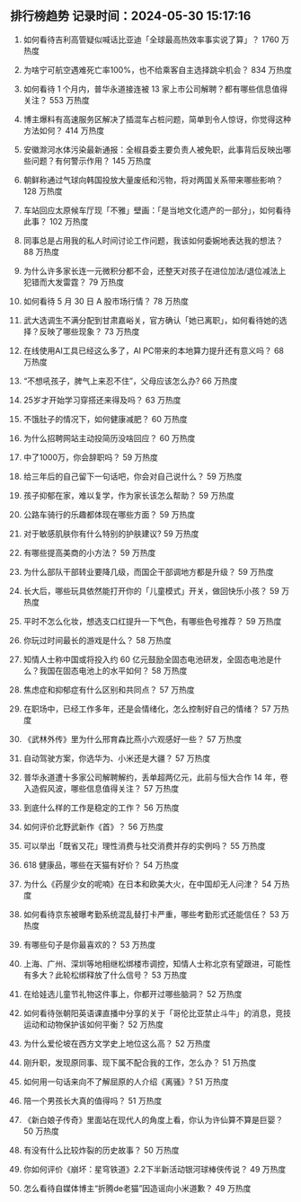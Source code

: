 
## 排行榜趋势 记录时间：2024-05-30 15:17:16
  
  1. 如何看待吉利高管疑似喊话比亚迪「全球最高热效率事实说了算」？ 1760 万热度
    
  2. 为啥宁可航空遇难死亡率100%，也不给乘客自主选择跳伞机会？ 834 万热度
    
  3. 如何看待 1 个月内，普华永道接连被 13 家上市公司解聘？都有哪些信息值得关注？ 553 万热度
    
  4. 博主爆料有高速服务区解决了插混车占桩问题，简单到令人惊讶，你觉得这种方法如何？ 414 万热度
    
  5. 安徽滁河水体污染最新通报：全椒县委主要负责人被免职，此事背后反映出哪些问题？有何警示作用？ 145 万热度
    
  6. 朝鲜称通过气球向韩国投放大量废纸和污物，将对两国关系带来哪些影响？ 128 万热度
    
  7. 车站回应太原候车厅现「不雅」壁画：「是当地文化遗产的一部分」，如何看待此事？ 102 万热度
    
  8. 同事总是占用我的私人时间讨论工作问题，我该如何委婉地表达我的想法？ 88 万热度
    
  9. 为什么许多家长连一元微积分都不会，还整天对孩子在进位加法/退位减法上犯错而大发雷霆？ 79 万热度
    
  10. 如何看待 5 月 30 日 A 股市场行情？ 78 万热度
    
  11. 武大选调生不满分配到甘肃嘉峪关，官方确认「她已离职」，如何看待她的选择？反映了哪些现象？ 73 万热度
    
  12. 在线使用AI工具已经这么多了，AI PC带来的本地算力提升还有意义吗？ 68 万热度
    
  13. “不想吼孩子，脾气上来忍不住”，父母应该怎么办? 66 万热度
    
  14. 25岁才开始学习穿搭还来得及吗？ 63 万热度
    
  15. 不饿肚子的情况下，如何健康减肥？ 60 万热度
    
  16. 为什么招聘网站主动投简历没啥回应？ 60 万热度
    
  17. 中了1000万，你会辞职吗？ 59 万热度
    
  18. 给三年后的自己留下一句话吧，你会对自己说什么？ 59 万热度
    
  19. 孩子抑郁在家，难以复学，作为家长该怎么帮助？ 59 万热度
    
  20. 公路车骑行的乐趣都体现在哪些方面？ 59 万热度
    
  21. 对于敏感肌肤你有什么特别的护肤建议? 59 万热度
    
  22. 有哪些提高美商的小方法？ 59 万热度
    
  23. 为什么部队干部转业要降几级，而国企干部调地方都是升级？ 59 万热度
    
  24. 长大后，哪些玩具依然能打开你的「儿童模式」开关，做回快乐小孩？ 59 万热度
    
  25. 平时不怎么化妆，想选支口红提升一下气色，有哪些色号推荐？ 59 万热度
    
  26. 你玩过时间最长的游戏是什么？ 58 万热度
    
  27. 知情人士称中国或将投入约 60 亿元鼓励全固态电池研发，全固态电池是什么？我国在固态电池上的水平如何？ 58 万热度
    
  28. 焦虑症和抑郁症有什么区别和共同点？ 57 万热度
    
  29. 在职场中，已经工作多年，还是会情绪化，怎么控制好自己的情绪？ 57 万热度
    
  30. 《武林外传》里为什么邢育森比燕小六观感好一些？ 57 万热度
    
  31. 自动驾驶方案，你选华为、小米还是大疆？ 57 万热度
    
  32. 普华永道遭十多家公司解聘解约，丢单超两亿元，此前与恒大合作 14 年，卷入造假风波，哪些信息值得关注？ 57 万热度
    
  33. 到底什么样的工作是稳定的工作？ 56 万热度
    
  34. 如何评价北野武新作《首》？ 56 万热度
    
  35. 可以举出「既省又花」理性消费与社交消费并存的实例吗？ 55 万热度
    
  36. 618 健康品，哪些在天猫有好价？ 54 万热度
    
  37. 为什么《药屋少女的呢喃》在日本和欧美大火，在中国却无人问津？ 54 万热度
    
  38. 如何看待京东被曝考勤系统混乱替打卡严重，哪些考勤形式还能信任？ 53 万热度
    
  39. 有哪些句子是你最喜欢的？ 53 万热度
    
  40. 上海、广州、深圳等地相继松绑楼市调控，知情人士称北京有望跟进，可能性有多大？此轮松绑释放了什么信号？ 53 万热度
    
  41. 在给娃选儿童节礼物这件事上，你都开过哪些脑洞？ 52 万热度
    
  42. 如何看待张朝阳英语课直播中分享的关于「哥伦比亚禁止斗牛」的消息，竞技运动和动物保护该如何平衡？ 52 万热度
    
  43. 为什么爱伦坡在西方文学史上地位这么高？ 52 万热度
    
  44. 刚升职，发现原同事、现下属不配合我的工作，怎么办？ 51 万热度
    
  45. 如何用一句话来向不了解屈原的人介绍《离骚》? 51 万热度
    
  46. 陪一个男孩长大真的值得吗？ 51 万热度
    
  47. 《新白娘子传奇》里面站在现代人的角度上看，你认为许仙算不算是巨婴？ 50 万热度
    
  48. 有没有什么比较炸裂的历史故事？ 50 万热度
    
  49. 你如何评价《崩坏：星穹铁道》2.2下半新活动银河球棒侠传说？ 49 万热度
    
  50. 怎么看待自媒体博主“折腾de老猫”因造谣向小米道歉？ 49 万热度
    